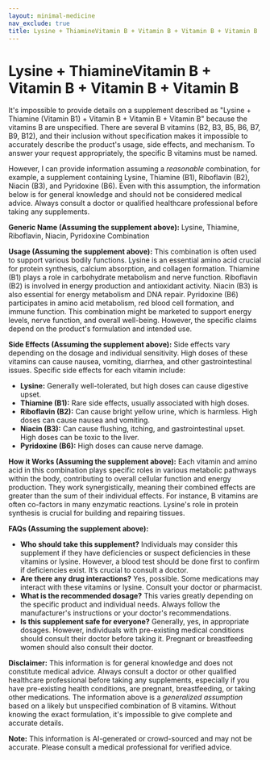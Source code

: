 ```yaml
---
layout: minimal-medicine
nav_exclude: true
title: Lysine + ThiamineVitamin B + Vitamin B + Vitamin B + Vitamin B
---
```


# Lysine + ThiamineVitamin B + Vitamin B + Vitamin B + Vitamin B

It's impossible to provide details on a supplement described as "Lysine + Thiamine (Vitamin B1) + Vitamin B + Vitamin B + Vitamin B" because the vitamins B are unspecified.  There are several B vitamins (B2, B3, B5, B6, B7, B9, B12), and their inclusion without specification makes it impossible to accurately describe the product's usage, side effects, and mechanism.  To answer your request appropriately,  the specific B vitamins must be named.

However, I can provide information assuming a *reasonable* combination, for example, a supplement containing Lysine, Thiamine (B1), Riboflavin (B2), Niacin (B3), and Pyridoxine (B6).  Even with this assumption, the information below is for general knowledge and should not be considered medical advice.  Always consult a doctor or qualified healthcare professional before taking any supplements.


**Generic Name (Assuming the supplement above):**  Lysine, Thiamine, Riboflavin, Niacin, Pyridoxine Combination

**Usage (Assuming the supplement above):** This combination is often used to support various bodily functions.  Lysine is an essential amino acid crucial for protein synthesis, calcium absorption, and collagen formation.  Thiamine (B1) plays a role in carbohydrate metabolism and nerve function.  Riboflavin (B2) is involved in energy production and antioxidant activity. Niacin (B3) is also essential for energy metabolism and DNA repair.  Pyridoxine (B6) participates in amino acid metabolism, red blood cell formation, and immune function.  This combination might be marketed to support energy levels, nerve function, and overall well-being.  However, the specific claims depend on the product's formulation and intended use.

**Side Effects (Assuming the supplement above):**  Side effects vary depending on the dosage and individual sensitivity.  High doses of these vitamins can cause nausea, vomiting, diarrhea, and other gastrointestinal issues.  Specific side effects for each vitamin include:

* **Lysine:**  Generally well-tolerated, but high doses can cause digestive upset.
* **Thiamine (B1):**  Rare side effects, usually associated with high doses.
* **Riboflavin (B2):**  Can cause bright yellow urine, which is harmless.  High doses can cause nausea and vomiting.
* **Niacin (B3):**  Can cause flushing, itching, and gastrointestinal upset.  High doses can be toxic to the liver.
* **Pyridoxine (B6):**  High doses can cause nerve damage.


**How it Works (Assuming the supplement above):** Each vitamin and amino acid in this combination plays specific roles in various metabolic pathways within the body, contributing to overall cellular function and energy production. They work synergistically, meaning their combined effects are greater than the sum of their individual effects. For instance, B vitamins are often co-factors in many enzymatic reactions. Lysine's role in protein synthesis is crucial for building and repairing tissues.


**FAQs (Assuming the supplement above):**

* **Who should take this supplement?**  Individuals may consider this supplement if they have deficiencies or suspect deficiencies in these vitamins or lysine. However, a blood test should be done first to confirm if deficiencies exist.  It’s crucial to consult a doctor.
* **Are there any drug interactions?**  Yes, possible.  Some medications may interact with these vitamins or lysine.  Consult your doctor or pharmacist.
* **What is the recommended dosage?**  This varies greatly depending on the specific product and individual needs. Always follow the manufacturer's instructions or your doctor's recommendations.
* **Is this supplement safe for everyone?**  Generally, yes, in appropriate dosages.  However, individuals with pre-existing medical conditions should consult their doctor before taking it.  Pregnant or breastfeeding women should also consult their doctor.



**Disclaimer:** This information is for general knowledge and does not constitute medical advice.  Always consult a doctor or other qualified healthcare professional before taking any supplements, especially if you have pre-existing health conditions, are pregnant, breastfeeding, or taking other medications.  The information above is a *generalized assumption* based on a likely but unspecified combination of B vitamins.  Without knowing the exact formulation, it's impossible to give complete and accurate details.


**Note:** This information is AI-generated or crowd-sourced and may not be accurate. Please consult a medical professional for verified advice.